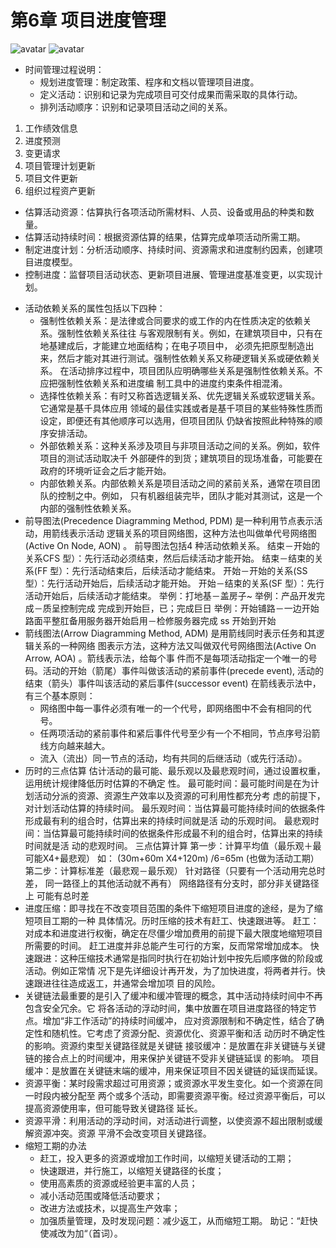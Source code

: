 
# 第6章 项目进度管理

![avatar](./imgs/3.bmp)
![avatar](./imgs/4.bmp)

- 时间管理过程说明：
  + 规划进度管理：制定政策、程序和文档以管理项目进度。
  + 定义活动：识别和记录为完成项目可交付成果而需采取的具体行动。
  + 排列活动顺序：识别和记录项目活动之间的关系。
1. 工作绩效信息
2. 进度预测
3. 变更请求
4. 项目管理计划更新
5. 项目文件更新
6. 组织过程资产更新
  + 估算活动资源：估算执行各项活动所需材料、人员、设备或用品的种类和数量。
  + 估算活动持续时间：根据资源估算的结果，估算完成单项活动所需工期。
  + 制定进度计划：分析活动顺序、持续时间、资源需求和进度制约因素，创建项目进度模型。
  + 控制进度：监督项目活动状态、更新项目进展、管理进度基准变更，以实现计划。
- 活动依赖关系的属性包括以下四种：
  + 强制性依赖关系：是法律或合同要求的或工作的内在性质决定的依赖关系。强制性依赖关系往往
与客观限制有关。例如，在建筑项目中，只有在地基建成后，才能建立地面结构；在电子项目中，
必须先把原型制造出来，然后才能对其进行测试。强制性依赖关系又称硬逻辑关系或硬依赖关系。
在活动排序过程中，项目团队应明确哪些关系是强制性依赖关系。不应把强制性依赖关系和进度编
制工具中的进度约束条件相混淆。
  + 选择性依赖关系：有时又称首选逻辑关系、优先逻辑关系或软逻辑关系。它通常是基千具体应用
领域的最佳实践或者是基千项目的某些特殊性质而设定，即便还有其他顺序可以选用，但项目团队
仍缺省按照此种特殊的顺序安排活动。
  + 外部依赖关系：这种关系涉及项目与非项目活动之间的关系。例如，软件项目的测试活动取决千
外部硬件的到货；建筑项目的现场准备，可能要在政府的环境听证会之后才能开始。
  + 内部依赖关系。内部依赖关系是项目活动之间的紧前关系，通常在项目团队的控制之中。例如，
只有机器组装完毕，团队才能对其测试，这是一个内部的强制性依赖关系。
- 前导图法(Precedence Diagramming Method, PDM) 是一种利用节点表示活动，用箭线表示活动
逻辑关系的项目网络图，这种方法也叫做单代号网络图(Active On Node, AON) 。
前导图法包括4 种活动依赖关系。
结束－开始的关系CFS 型）：先行活动必须结束，然后后续活动才能开始。
结束－结束的关系(FF 型）：先行活动结束后，后续活动才能结束。
开始－开始的关系(SS 型）：先行活动开始后，后续活动才能开始。
开始－结束的关系(SF 型）：先行活动开始后，后续活动才能结束。
举例：打地基－盖房子~ 举例：产品开发完成－质呈控制完成
完成到开始巨，已；完成巨日
举例：开始铺路－一边开始路面平整肛备用服务器开始启用－检修服务器完成
ss
开始到开始
- 箭线图法(Arrow Diagramming Method, ADM) 是用箭线同时表示任务和其逻辑关系的一种网络
图表示方法，这种方法又叫做双代号网络图法(Active On Arrow, AOA) 。箭线表示法，给每个事
件而不是每项活动指定一个唯一的号码。活动的开始（箭尾）事件叫做该活动的紧前事件(precede
event), 活动的结束（箭头）事件叫该活动的紧后事件(successor event)
在箭线表示法中，有三个基本原则：
  + 网络图中每一事件必须有唯一的一个代号，即网络图中不会有相同的代号。
  + 任两项活动的紧前事件和紧后事件代号至少有一个不相同，节点序号沿箭线方向越来越大。
  + 流入（流出）同一节点的活动，均有共同的后继活动（或先行活动）。
- 历时的三点估算
估计活动的最可能、最乐观以及最悲观时间，通过设置权重，运用统计规律降低历时估算的不确定
性。
最可能时间：最可能时间是在为计划活动分派的资源、资源生产效率以及资源的可利用性都充分考
虑的前提下，对计划活动估算的持续时间。
最乐观时间：当估算最可能持续时间的依据条件形成最有利的组合时，估算出来的持续时间就是活
动的乐观时间。
最悲观时间：当估算最可能持续时间的依据条件形成最不利的组合时，估算出来的持续时间就是活
动的悲观时间。
三点估算计算
第一步：计算平均值（最乐观＋最可能X4+最悲观） 
如： (30m+60m X4+120m) /6=65m (也做为活动工期）
第二步：计算标准差（最悲观－最乐观） 
针对路径（只要有一个活动用完总时差，
同一路径上的其他活动就不再有）
网络路径有分支时，部分非关键路径上
可能有总时差
- 进度压缩：即寻找在不改变项目范围的条件下缩短项目进度的途经，是为了缩短项目工期的一种
具体情况。历时压缩的技术有赶工、快速跟进等。
赶工：对成本和进度进行权衡，确定在尽僵少增加费用的前提下最大限度地缩短项目所需要的时间。
赶工进度并非总能产生可行的方案，反而常常增加成本。
快速跟进：这种压缩技术通常是指同时执行在初始计划中按先后顺序做的阶段或活动。例如正常情
况下是先详细设计再开发，为了加快进度，将两者并行。快速跟进往往造成返工，并通常会增加项
目的风险。
- 关键链法最重要的是引入了缓冲和缓冲管理的概念，其中活动持续时间中不再包含安全冗余。它
将各活动的浮动时间，集中放置在项目进度路径的特定节点。增加“非工作活动”的持续时间缓冲，
应对资源限制和不确定性，结合了确定性和随机性。它考虑了资源分配、资源优化、资源平衡和活
动历时不确定性的影响。资源约束型关键路径就是关键链
接驳缓冲：是放置在非关键链与关键链的接合点上的时间缓冲，用来保护关键链不受非关键链延误
的影响。
项目缓冲：是放置在关键链末端的缓冲，用来保证项目不因关键链的延误而延误。
- 资源平衡：某时段需求超过可用资源；或资源水平发生变化。如一个资源在同一时段内被分配至
两个或多个活动，即需要资源平衡。经过资源平衡后，可以提高资源使用率，但可能导致关键路径
延长。
- 资源平滑：利用活动的浮动时间，对活动进行调整，以使资源不超出限制或缓解资源冲突。资源
平滑不会改变项目关键路径。
- 缩短工期的办法
  + 赶工，投入更多的资源或增加工作时间，以缩短关键活动的工期；
  + 快速跟进，并行施工，以缩短关键路径的长度；
  + 使用高素质的资源或经验更丰富的人员；
  + 减小活动范围或降低活动要求；
  + 改进方法或技术，以提高生产效率；
  + 加强质量管理，及时发现问题：减少返工，从而缩短工期。
助记：“赶快使减改为加“（首词）。
